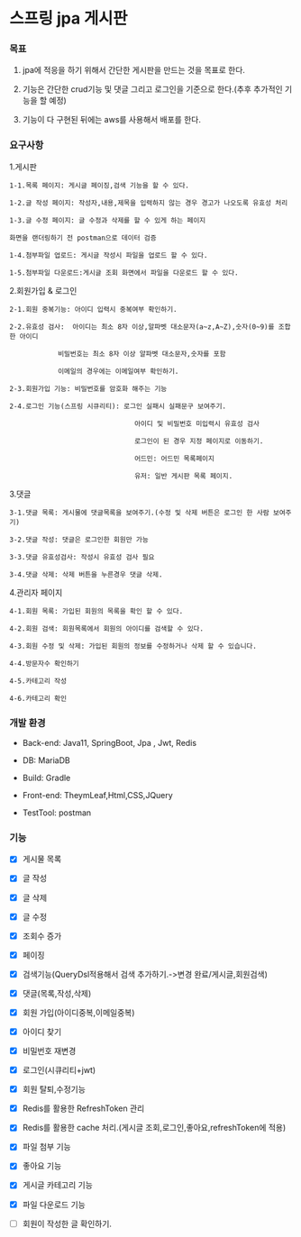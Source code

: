 # 스프링 jpa 게시판

### 목표
 
  1. jpa에 적응을 하기 위해서 간단한 게시판을 만드는 것을 목표로 한다.

  2. 기능은 간단한 crud기능 및 댓글 그리고 로그인을 기준으로 한다.(추후 추가적인 기능을 할 예정)
 
  3. 기능이 다 구현된 뒤에는 aws를 사용해서 배포를 한다.

### 요구사항

1.게시판
	
	1-1.목록 페이지: 게시글 페이징,검색 기능을 할 수 있다.
	
	1-2.글 작성 페이지: 작성자,내용,제목을 입력하지 않는 경우 경고가 나오도록 유효성 처리
	
	1-3.글 수정 페이지: 글 수정과 삭제를 할 수 있게 하는 페이지

    화면을 랜더링하기 전 postman으로 데이터 검증

    1-4.첨부파일 업로드: 게시글 작성시 파일을 업로드 할 수 있다.

    1-5.첨부파일 다운로드:게시글 조회 화면에서 파일을 다운로드 할 수 있다.

2.회원가입 & 로그인 
	
	2-1.회원 중복기능: 아이디 입력시 중복여부 확인하기.
	             
	2-2.유효성 검사:  아이디는 최소 8자 이상,알파벳 대소문자(a~z,A~Z),숫자(0~9)를 조합한 아이디
	             
	   	        비밀번호는 최소 8자 이상 알파벳 대소문자,숫자를 포함 
	             
	       		이메일의 경우에는 이메일여부 확인하기.
	             
	2-3.회원가입 기능: 비밀번호를 암호화 해주는 기능
	   
	2-4.로그인 기능(스프링 시큐리티): 로그인 실패시 실패문구 보여주기.
	       
	                               아이디 및 비밀번호 미입력시 유효성 검사 
	          
	                               로그인이 된 경우 지정 페이지로 이동하기.  
    									 
    							   어드민: 어드민 목록페이지
    									 
    							   유저: 일반 게시판 목록 페이지.
    
3.댓글
	
	3-1.댓글 목록: 게시물에 댓글목록을 보여주기.(수정 및 삭제 버튼은 로그인 한 사람 보여주기)
	
	3-2.댓글 작성: 댓글은 로그인한 회원만 가능
	
	3-3.댓글 유효성검사: 작성시 유효성 검사 필요
	
	3-4.댓글 삭제: 삭제 버튼을 누른경우 댓글 삭제.

4.관리자 페이지
    
    4-1.회원 목록: 가입된 회원의 목록을 확인 할 수 있다.
    
    4-2.회원 검색: 회원목록에서 회원의 아이디를 검색할 수 있다.
    
    4-3.회원 수정 및 삭제: 가입된 회원의 정보를 수정하거나 삭제 할 수 있습니다.

    4-4.방문자수 확인하기

    4-5.카테고리 작성

    4-6.카테고리 확인

### 개발 환경

- Back-end: Java11, SpringBoot, Jpa , Jwt, Redis

- DB: MariaDB

- Build: Gradle

- Front-end: TheymLeaf,Html,CSS,JQuery

- TestTool: postman

### 기능

- [x] 게시물 목록

- [x] 글 작성

- [x] 글 삭제

- [x] 글 수정

- [x] 조회수 증가

- [x] 페이징

- [x] 검색기능(QueryDsl적용해서 검색 추가하기.->변경 완료/게시글,회원검색)

- [x] 댓글(목록,작성,삭제)

- [x] 회원 가입(아이디중복,이메일중복)

- [x] 아이디 찾기

- [x] 비밀번호 재변경

- [x] 로그인(시큐리티+jwt)

- [x] 회원 탈퇴,수정기능

- [x] Redis를 활용한 RefreshToken 관리

- [x] Redis를 활용한 cache 처리.(게시글 조회,로그인,좋아요,refreshToken에 적용)

- [x] 파일 첨부 기능

- [x] 좋아요 기능

- [x] 게시글 카테고리 기능

- [x] 파일 다운로드 기능

- [ ] 회원이 작성한 글 확인하기.


